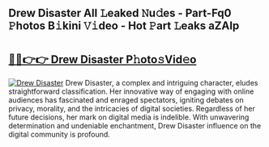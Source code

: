 ## Drew Disaster All 𝙻eaked 𝙽u𝚍es - Part-Fq0 𝙿hotos B𝚒kini 𝚅𝚒deo - Hot 𝙿art 𝙻eaks aZAIp

# <h2><a href="http://ld0iaw.urlbe.top/?page=Drew+Disaster">🔗🔗👉👉 Drew Disaster P𝚑oto𝚜Vid𝚎o</a></h2>

[![Drew Disaster](https://i.imgur.com/eBuTRDB.gif)](http://ld0iaw.urlbe.top/?page=Drew+Disaster)
Drew Disaster, a complex and intriguing character, eludes straightforward classification. Her innovative way of engaging with online audiences has fascinated and enraged spectators, igniting debates on privacy, morality, and the intricacies of digital societies. Regardless of her future decisions, her mark on digital media is indelible. With unwavering determination and undeniable enchantment, Drew Disaster influence on the digital community is profound.
